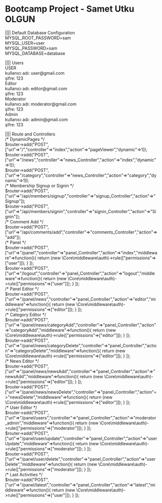 # Bootcamp Project - Samet Utku OLGUN


<p>|||| Default Database Configuration<br />MYSQL_ROOT_PASSWORD=sam<br />MYSQL_USER=user<br />MYSQL_PASSWORD=sam<br />MYSQL_DATABASE=database</p>
<p>|||| Users<br />USER<br />kullanıcı adı: user@gmail.com<br />şifre: 123<br />Editor<br />kullanıcı adı: editor@gmail.com<br />şifre: 123<br />Moderator<br />kullanıcı adı: moderator@gmail.com<br />şifre: 123<br />Admin<br />kullanıcı adı: admin@gmail.com<br />şifre: 123</p>
<p>|||| Route and Controllers<br />/* DynamicPages */<br />$router-&gt;add("POST",["url"=&gt;"/","controller"=&gt;"index","action"=&gt;"pageViewer","dynamic"=&gt;1]);<br />$router-&gt;add("POST",["url"=&gt;"/news","controller"=&gt;"news_Controller","action"=&gt;"index","dynamic"=&gt;1]);<br />$router-&gt;add("POST",["url"=&gt;"/category","controller"=&gt;"news_Controller","action"=&gt;"category","dynamic"=&gt;1]);<br />/* Membership Signup or Signin */<br />$router-&gt;add("POST",["url"=&gt;"/api/members/signup","controller"=&gt;"signup_Controller","action"=&gt;"Signup"]);<br />$router-&gt;add("POST",["url"=&gt;"/api/members/signin","controller"=&gt;"signin_Controller","action"=&gt;"Signin"]);<br />/* Comment Add */<br />$router-&gt;add("POST",["url"=&gt;"/api/comments/add","controller"=&gt;"comments_Controller","action"=&gt;"add"]);<br />/* Panel */<br />$router-&gt;add("POST",["url"=&gt;"/panel","controller"=&gt;"panel_Controller","action"=&gt;"index","middleware"=&gt;function(){ return (new \Core\middleware\auth)-&gt;rule(["permissions"=&gt;["user"]]); } ]);<br />$router-&gt;add("POST",["url"=&gt;"/logout","controller"=&gt;"panel_Controller","action"=&gt;"logout","middleware"=&gt;function(){ return (new \Core\middleware\auth)-&gt;rule(["permissions"=&gt;["user"]]); } ]);<br />/* Panel Editor */<br />$router-&gt;add("POST",["url"=&gt;"/panel/news","controller"=&gt;"panel_Controller","action"=&gt;"editor","middleware"=&gt;function(){ return (new \Core\middleware\auth)-&gt;rule(["permissions"=&gt;["editor"]]); } ]);<br />/* Category Editor */<br />$router-&gt;add("POST",["url"=&gt;"/panel/news/categoryAdd","controller"=&gt;"panel_Controller","action"=&gt;"categoryAdd","middleware"=&gt;function(){ return (new \Core\middleware\auth)-&gt;rule(["permissions"=&gt;["editor"]]); } ]);<br />$router-&gt;add("POST",["url"=&gt;"/panel/news/categoryDelete","controller"=&gt;"panel_Controller","action"=&gt;"categoryDelete","middleware"=&gt;function(){ return (new \Core\middleware\auth)-&gt;rule(["permissions"=&gt;["editor"]]); } ]);<br />/* News Editor */<br />$router-&gt;add("POST",["url"=&gt;"/panel/news/newsAdd","controller"=&gt;"panel_Controller","action"=&gt;"newsAdd","middleware"=&gt;function(){ return (new \Core\middleware\auth)-&gt;rule(["permissions"=&gt;["editor"]]); } ]);<br />$router-&gt;add("POST",["url"=&gt;"/panel/news/newsDelete","controller"=&gt;"panel_Controller","action"=&gt;"newsDelete","middleware"=&gt;function(){ return (new \Core\middleware\auth)-&gt;rule(["permissions"=&gt;["editor"]]); } ]);<br />/* User Editor */<br />$router-&gt;add("POST",["url"=&gt;"/panel/users","controller"=&gt;"panel_Controller","action"=&gt;"moderator_admin","middleware"=&gt;function(){ return (new \Core\middleware\auth)-&gt;rule(["permissions"=&gt;["moderator"]]); } ]);<br />$router-&gt;add("POST",["url"=&gt;"/panel/user/update","controller"=&gt;"panel_Controller","action"=&gt;"userUpdate","middleware"=&gt;function(){ return (new \Core\middleware\auth)-&gt;rule(["permissions"=&gt;["moderator"]]); } ]);<br />$router-&gt;add("POST",["url"=&gt;"/panel/user/delete","controller"=&gt;"panel_Controller","action"=&gt;"userDelete","middleware"=&gt;function(){ return (new \Core\middleware\auth)-&gt;rule(["permissions"=&gt;["moderator"]]); } ]);<br />/* Last Activities */<br />$router-&gt;add("POST",["url"=&gt;"/panel/latest","controller"=&gt;"panel_Controller","action"=&gt;"latest","middleware"=&gt;function(){ return (new \Core\middleware\auth)-&gt;rule(["permissions"=&gt;["user"]]); } ]);</p>
